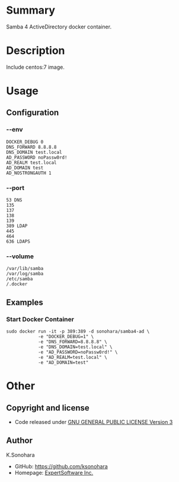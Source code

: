 # Summary

Samba 4 ActiveDirectory docker container.

# Description

Include centos:7 image.

# Usage

## Configuration

### --env

    DOCKER_DEBUG 0
    DNS_FORWARD 8.8.8.8
    DNS_DOMAIN test.local
    AD_PASSWORD noPassw0rd!
    AD_REALM test.local
    AD_DOMAIN test
    AD_NOSTRONGAUTH 1

### --port

    53 DNS
    135
    137
    138
    139
    389 LDAP
    445
    464
    636 LDAPS

### --volume

    /var/lib/samba
    /var/log/samba
    /etc/samba
    /.docker

## Examples

### Start Docker Container

    sudo docker run -it -p 389:389 -d sonohara/samba4-ad \
                -e "DOCKER_DEBUG=1" \
                -e "DNS_FORWARD=8.8.8.8" \
                -e "DNS_DOMAIN=test.local" \
                -e "AD_PASSWORD=noPassw0rd!" \
                -e "AD_REALM=test.local" \
                -e "AD_DOMAIN=test"

# Other

## Copyright and license

- Code released under [GNU GENERAL PUBLIC LICENSE Version 3](https://github.com/ksonohara/docker/blob/master/LICENSE)

## Author

K.Sonohara
- GitHub: https://github.com/ksonohara
- Homepage: [ExpertSoftware Inc.](https://www.e-software.company "ExpertSoftware Inc.")
